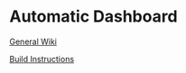 # Automatic Dashboard

[General Wiki](https://phabricator.automatic.co/w/projects/dashboard/)

[Build Instructions](https://phabricator.automatic.co/w/projects/dashboard/build-instructions/)


